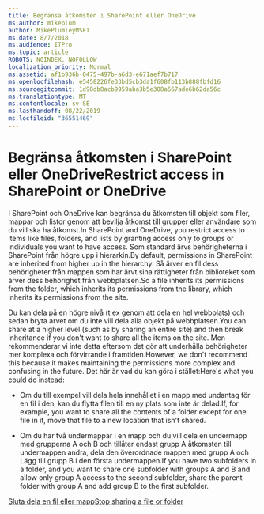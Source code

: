 ```yaml
---
title: Begränsa åtkomsten i SharePoint eller OneDrive
ms.author: mikeplum
author: MikePlumleyMSFT
ms.date: 8/7/2018
ms.audience: ITPro
ms.topic: article
ROBOTS: NOINDEX, NOFOLLOW
localization_priority: Normal
ms.assetid: af1b936b-0475-497b-a6d3-e671aef7b717
ms.openlocfilehash: e5458226fe33bd5cb3da1f608fb113b888fbfd16
ms.sourcegitcommit: 1d98db8acb9959aba3b5e308a567ade6b62da56c
ms.translationtype: MT
ms.contentlocale: sv-SE
ms.lasthandoff: 08/22/2019
ms.locfileid: "36551469"
---
```

# <a name="restrict-access-in-sharepoint-or-onedrive"></a><span data-ttu-id="f4309-102">Begränsa åtkomsten i SharePoint eller OneDrive</span><span class="sxs-lookup"><span data-stu-id="f4309-102">Restrict access in SharePoint or OneDrive</span></span>

<span data-ttu-id="f4309-103">I SharePoint och OneDrive kan begränsa du åtkomsten till objekt som filer, mappar och listor genom att bevilja åtkomst till grupper eller användare som du vill ska ha åtkomst.</span><span class="sxs-lookup"><span data-stu-id="f4309-103">In SharePoint and OneDrive, you restrict access to items like files, folders, and lists by granting access only to groups or individuals you want to have access.</span></span> <span data-ttu-id="f4309-104">Som standard ärvs behörigheterna i SharePoint från högre upp i hierarkin.</span><span class="sxs-lookup"><span data-stu-id="f4309-104">By default, permissions in SharePoint are inherited from higher up in the hierarchy.</span></span> <span data-ttu-id="f4309-105">Så ärver en fil dess behörigheter från mappen som har ärvt sina rättigheter från biblioteket som ärver dess behörighet från webbplatsen.</span><span class="sxs-lookup"><span data-stu-id="f4309-105">So a file inherits its permissions from the folder, which inherits its permissions from the library, which inherits its permissions from the site.</span></span>
  
<span data-ttu-id="f4309-106">Du kan dela på en högre nivå (t ex genom att dela en hel webbplats) och sedan bryta arvet om du inte vill dela alla objekt på webbplatsen.</span><span class="sxs-lookup"><span data-stu-id="f4309-106">You can share at a higher level (such as by sharing an entire site) and then break inheritance if you don't want to share all the items on the site.</span></span> <span data-ttu-id="f4309-107">Men rekommenderar vi inte detta eftersom det gör att underhålla behörigheter mer komplexa och förvirrande i framtiden.</span><span class="sxs-lookup"><span data-stu-id="f4309-107">However, we don't recommend this because it makes maintaining the permissions more complex and confusing in the future.</span></span> <span data-ttu-id="f4309-108">Det här är vad du kan göra i stället:</span><span class="sxs-lookup"><span data-stu-id="f4309-108">Here's what you could do instead:</span></span>
  
- <span data-ttu-id="f4309-109">Om du till exempel vill dela hela innehållet i en mapp med undantag för en fil i den, kan du flytta filen till en ny plats som inte är delad.</span><span class="sxs-lookup"><span data-stu-id="f4309-109">If, for example, you want to share all the contents of a folder except for one file in it, move that file to a new location that isn't shared.</span></span>
    
- <span data-ttu-id="f4309-110">Om du har två undermappar i en mapp och du vill dela en undermapp med grupperna A och B och tillåter endast grupp A åtkomsten till undermappen andra, dela den överordnade mappen med grupp A och Lägg till grupp B i den första undermappen.</span><span class="sxs-lookup"><span data-stu-id="f4309-110">If you have two subfolders in a folder, and you want to share one subfolder with groups A and B and allow only group A access to the second subfolder, share the parent folder with group A and add group B to the first subfolder.</span></span>
    
[<span data-ttu-id="f4309-111">Sluta dela en fil eller mapp</span><span class="sxs-lookup"><span data-stu-id="f4309-111">Stop sharing a file or folder </span></span>](https://go.microsoft.com/fwlink/?linkid=2008861)
  

